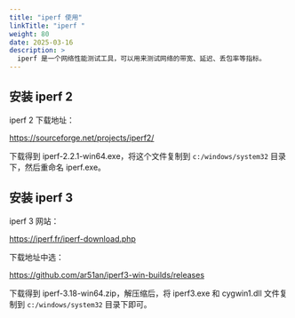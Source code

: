 ```yaml
---
title: "iperf 使用"
linkTitle: "iperf "
weight: 80
date: 2025-03-16
description: >
  iperf 是一个网络性能测试工具，可以用来测试网络的带宽、延迟、丢包率等指标。
---
```


## 安装 iperf 2

iperf 2 下载地址：

https://sourceforge.net/projects/iperf2/

下载得到 iperf-2.2.1-win64.exe，将这个文件复制到 `c:/windows/system32` 目录下，然后重命名 iperf.exe。

## 安装 iperf 3

iperf 3 网站：

https://iperf.fr/iperf-download.php

下载地址中选：

https://github.com/ar51an/iperf3-win-builds/releases

下载得到 iperf-3.18-win64.zip，解压缩后，将 iperf3.exe 和 cygwin1.dll 文件复制到 `c:/windows/system32` 目录下即可。

